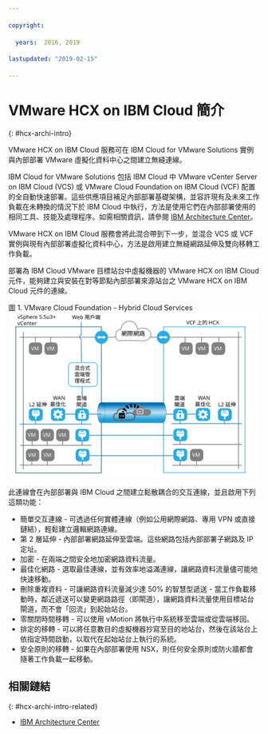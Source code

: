 ```yaml
---

copyright:

  years:  2016, 2019

lastupdated: "2019-02-15"

---
```

# VMware HCX on IBM Cloud 簡介
{: #hcx-archi-intro}

VMware HCX on IBM Cloud 服務可在 IBM Cloud for VMware Solutions 實例與內部部署 VMware 虛擬化資料中心之間建立無縫連線。

IBM Cloud for VMware Solutions 包括 IBM Cloud 中 VMware vCenter Server on IBM Cloud (VCS) 或 VMware Cloud Foundation on IBM Cloud (VCF) 配置的全自動快速部署。這些供應項目補足內部部署基礎架構，並容許現有及未來工作負載在未轉換的情況下於 IBM Cloud 中執行，方法是使用它們在內部部署使用的相同工具、技能及處理程序。如需相關資訊，請參閱 [IBM Architecture Center](https://www.ibm.com/devops/method/content/architecture/virtualizationArchitecture)。

VMware HCX on IBM Cloud 服務會將此混合帶到下一步，並混合 VCS 或 VCF 實例與現有內部部署虛擬化資料中心，方法是啟用建立無縫網路延伸及雙向移轉工作負載。

部署為 IBM Cloud VMware 目標站台中虛擬機器的 VMware HCX on IBM Cloud 元件，能夠建立與安裝在對等節點內部部署來源站台之 VMware HCX on IBM Cloud 元件的連線。

圖 1. VMware Cloud Foundation - Hybrid Cloud Services
![VMware Cloud Foundation - Hybrid Cloud Services](cloudfoundation_hybrid_cloud_services.svg)

此連線會在內部部署與 IBM Cloud 之間建立鬆散耦合的交互連線，並且啟用下列這類功能：
* 簡單交互連線 - 可透過任何實體連線（例如公用網際網路、專用 VPN 或直接鏈結），輕鬆建立邏輯網路連線。
* 第 2 層延伸 - 內部部署網路延伸至雲端。這些網路包括內部部署子網路及 IP 定址。
* 加密 - 在兩端之間安全地加密網路資料流量。
* 最佳化網路 - 選取最佳連線，並有效率地溢滿連線，讓網路資料流量儘可能地快速移動。
* 刪除重複資料 - 可讓網路資料流量減少達 50% 的智慧型遞送 - 當工作負載移動時，鄰近遞送可以變更網路路徑（即閘道），讓網路資料流量使用目標站台閘道，而不會「回流」到起始站台。
* 零關閉時間移轉 - 可以使用 vMotion 將執行中系統移至雲端或從雲端移回。
* 排定的移轉 - 可以將任意數目的虛擬機器抄寫至目的地站台，然後在該站台上依指定時間啟動，以取代在起始站台上執行的系統。
* 安全原則的移轉 - 如果在內部部署使用 NSX，則任何安全原則或防火牆都會隨著工作負載一起移動。

## 相關鏈結
{: #hcx-archi-intro-related}

* [IBM Architecture Center](https://www.ibm.com/devops/method/content/architecture/virtualizationArchitecture)
